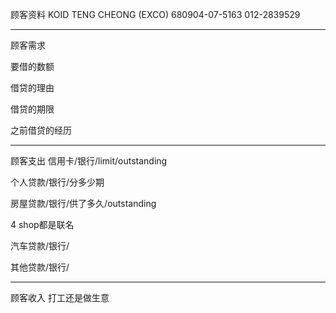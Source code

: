 顾客资料
KOID TENG CHEONG (EXCO) 680904-07-5163 012-2839529


-----------------
顾客需求


要借的数额

借贷的理由

借贷的期限

之前借贷的经历


--------------
顾客支出
信用卡/银行/limit/outstanding


个人贷款/银行/分多少期

房屋贷款/银行/供了多久/outstanding


4 shop都是联名

汽车贷款/银行/


其他贷款/银行/

-----------
顾客收入
打工还是做生意

